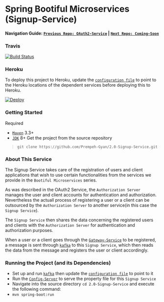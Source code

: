 # Spring Bootiful Microservices (Signup-Service)

#### Navigation Guide: [`Previous Repo: OAuth2-Service`](https://github.com/Prempeh-Gyan/1.3-OAuth2-Service)   |   [`Next Repo: Coming-Soon`](https://github.com/Prempeh-Gyan/Coming-Soon)

### Travis
[![Build Status](https://travis-ci.org/Prempeh-Gyan/2.0-Signup-Service.svg?branch=master)](https://travis-ci.org/Prempeh-Gyan/2.0-Signup-Service)

### Heroku
To deploy this project to Heroku, update the [`configuration file`](https://github.com/Prempeh-Gyan/1.1-Config-Repo/blob/master/services/Signup-Service/signup-service.yml) to point to the Heroku locations of the dependent services before deploying this to Heroku.

[![Deploy](https://www.herokucdn.com/deploy/button.png)](https://heroku.com/deploy?template=https://github.com/Prempeh-Gyan/2.0-Signup-Service)

### Getting Started
Required
* [`Maven`](https://maven.apache.org/) 3.3+
* [`JDK`](http://www.oracle.com/technetwork/java/javase/downloads/jdk8-downloads-2133151.html) 8+
Get the project from the source repository
>`git clone https://github.com/Prempeh-Gyan/2.0-Signup-Service.git`

### About This Service
The Signup Service takes care of the registration of users and client applications that wish to use certain functionalities from the services we provide in the `Bootiful Microservices` series.

As was described in the OAuth2 Service, the `Authorization Server` manages the user and client accounts for authentication and authorization. 
Nevertheless the actuall process of registering a user or a client can be outsourced by the `Authorization Server` to another service(in this case the `Signup Service`).

The `Signup Service` then shares the data concerning the registered users and clients with the `Authorization Server` for authentication and authorization purposes.

When a user or a client goes through the  [`Gateway-Service`](https://github.com/Prempeh-Gyan/1.4-Gateway-Service) to be registered, a message is sent through [`kafka`](https://kafka.apache.org/) to this `Signup Service`, which then reads the data from the message and registers the user or client accordingly.

### Running the Project (and its Dependencies)
* Set up and run [`kafka`](https://kafka.apache.org/) then update the [`configuration file`](https://github.com/Prempeh-Gyan/1.1-Config-Repo/blob/master/services/Signup-Service/signup-service.yml ) to point to it
* Run the [`Config-Server`](https://github.com/Prempeh-Gyan/1.0-Config-Service) to serve the property file for this `Signup Service`
* Navigate into the source directory `cd 2.0-Signup-Service` and execute the following command: 
* `mvn spring-boot:run`
